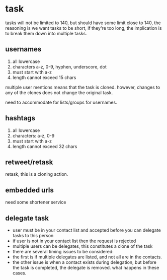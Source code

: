 # task

tasks will not be limited to 140, but should have some limit close to 140,
the reasoning is we want tasks to be short, if they're too long, the implication
is to break them down into multiple tasks.

## usernames

1.  all lowercase
1.  characters a-z, 0-9, hyphen, underscore, dot
1.  must start with a-z
1.  length cannot exceed 15 chars

multiple user mentions means that the task is cloned.  however, changes to any
of the clones does not change the original task.

need to accommodate for lists/groups for usernames.

## hashtags

1.  all lowercase
1.  characters: a-z, 0-9
1.  must start with a-z
1.  length cannot exceed 32 chars

## retweet/retask

retask, this is a cloning action.

## embedded urls

need some shortener service

## delegate task

* user must be in your contact list and accepted before you can delegate tasks
to this person
* if user is not in your contact list then the request is rejected
* multiple users can be delegates, this constitutes a clone of the task
* there are several timing issues to be considered:
* the first is if multiple delegates are listed, and not all are in the contacts.
* the other issue is when a contact exists during delegation, but before the task is completed, the delegate is removed.  what happens in these cases.

